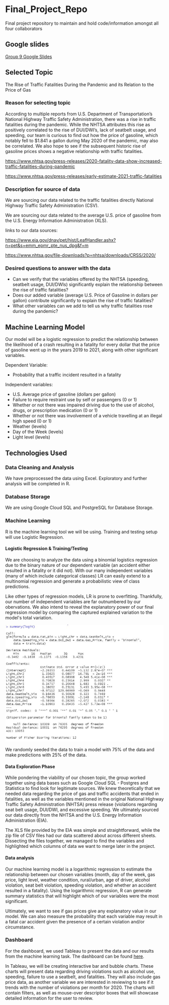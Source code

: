 # Final_Project_Repo
Final project repository to maintain and hold code/information amongst all four collaborators 

## Google slides
[Group 9 Google Slides](https://docs.google.com/presentation/d/1z85IFOMbi_5oYAHke_qazw_QyQq-UAIZADgRrmkzRlQ/edit#slide=id.p)

## Selected Topic 
The Rise of Traffic Fatalities During the Pandemic and its Relation to the Price of Gas


### Reason for selecting topic 
According to multiple reports from U.S. Department of Transportation’s National Highway Traffic Safety Administration, there was a rise in traffic fatalities during the pandemic. While the NHTSA attributes this rise as positively correlated to the rise of DUI/DWI’s, lack of seatbelt usage, and speeding, our team is curious to find out how the price of gasoline, which notably fell to $1.841 a gallon during May 2020 of the pandemic, may also be correlated. We also hope to see if the subsequent historic rise of gasoline prices shows a negative relationship with traffic fatalities.

https://www.nhtsa.gov/press-releases/2020-fatality-data-show-increased-traffic-fatalities-during-pandemic

https://www.nhtsa.gov/press-releases/early-estimate-2021-traffic-fatalities


### Description for source of data 

We are sourcing our data related to the traffic fatalities directly National Highway Traffic Safety Administration (CSV). 

We are sourcing our data related to the average U.S. price of gasoline from the U.S. Energy Information Administration (XLS).

links to our data sources:

https://www.eia.gov/dnav/pet/hist/LeafHandler.ashx?n=pet&s=emm_epmr_pte_nus_dpg&f=m

https://www.nhtsa.gov/file-downloads?p=nhtsa/downloads/CRSS/2020/


### Desired questions to answer with the data 

- Can we verify that the variables offered by the NHTSA (speeding, seatbelt usage, DUI/DWIs) significantly explain the relationship between the rise of traffic fatalities?
- Does our added variable (average U.S. Price of Gasoline in dollars per gallon) contribute significantly to explain the rise of traffic fatalities?
- What other variables can we add to tell us why traffic fatalities rose during the pandemic?

## Machine Learning Model

Our model will be a logistic regression to predict the relationship between the likelihood of a crash resulting in a fatality for every dollar that the price of gasoline went up in the years 2019 to 2021, along with other significant variables.

Dependent Variable: 
- Probability that a traffic incident resulted in a fatality

Independent variables:
- U.S. Average price of gasoline (dollars per gallon)
-	Failure to require restraint use by self or passengers (0 or 1)
-	Whether or not there was impaired driving due to the use of alcohol, drugs, or prescription medication (0 or 1)
-	Whether or not there was involvement of a vehicle travelling at an illegal high speed (0 or 1)
-	Weather (levels)
-	Day of the Week (levels)
-	Light level (levels)

## Technologies Used

### Data Cleaning and Analysis
We have preprocessed the data using Excel. Exploratory and further analysis will be completed in R.

### Database Storage
We are using Google Cloud SQL and PostgreSQL for Database Storage.

### Machine Learning
R is the machine learning tool we will be using. Training and testing setup will use Logistic Regression.

#### Logistic Regression & Training/Testing

We are choosing to analyze the data using a binomial logistics regression due to the binary nature of our dependent variable (an accident either resulted in a fatality or it did not). With our many independent variables (many of which include categorical classes) LR can easily extend to a multinomial regression and generate a probabilistic view of class predictions.

Like other types of regression models, LR is prone to overfitting. Thankfully, our number of independent variables are far outnumbered by our obervations. We also intend to reveal the explanatory power of our final regression model by comparing the captured explained variation to the model's total variation.

![pic1](https://github.com/clondon0792/Final_Project_Repo/blob/main/MachineLearningModel/week3_mlm_summstats.JPG?raw=true)


We randomly seeded the data to train a model with 75% of the data and make predictions with 25% of the data.


#### Data Exploration Phase 

While pondering the viability of our chosen topic, the group worked together using data bases such as Google Cloud SQL - Postgres and Statistica to find look for legitimate sources. We knew theoretically that we needed data regarding the price of gas and traffic accidents that ended in fatalities, as well as the variables mentioned in the original National Highway Traffic Safety Administration (NHTSA) press release (violations regarding seat belt usage, DUI/DWI, and excessive speeding. We ultimately sourced our data directly from the NHTSA and the U.S. Energy Information Administration (EIA).

The XLS file provided by the EIA was simple and straightforward, while the zip file of CSV files had our data scattered about across different sheets. Dissecting the files together, we managed to find the variables and highlighted which columns of data we want to merge later in the project.

#### Data analysis

Our machine learning model is a logarithmic regression to estimate the relationship between our chosen variables (month, day of the week, gas price, light level, weather condition, rural/urban, age of driver, alcohol violation, seat belt violation, speeding violation, and whether an accident resulted in a fatality). Using the logarithmic regression, R can generate summary statistics that will highlight which of our variables were the most significant.

Ultimately, we want to see if gas prices give any explanatory value in our model. We can also measure the probability that each variable may result in a fatal car accident given the presence of a certain violation and/or circumstance.

### Dashboard
For the dashboard, we used Tableau to present the data and our results from the machine learning task. The dashboard can be found [here](https://public.tableau.com/app/profile/nzahbihi/viz/DrivingViolationsandGasPricesduringtheCOVID19Pandemic2020/DrivingViolationsandGasPricesduringtheCOVID19Pandemic2020).

In Tableau, we will be creating interactive bar and bubble charts. These charts will present data regarding driving violations such as alcohol use, speeding, failure to use a seatbelt, and fatalities. They will also include gas price data, as another variable we are interested in reviewing to see if it trends with the number of violations per month for 2020. The charts will contain filters, as well as mouse-over descriptor boxes that will showcase detailed information for the user to review.
